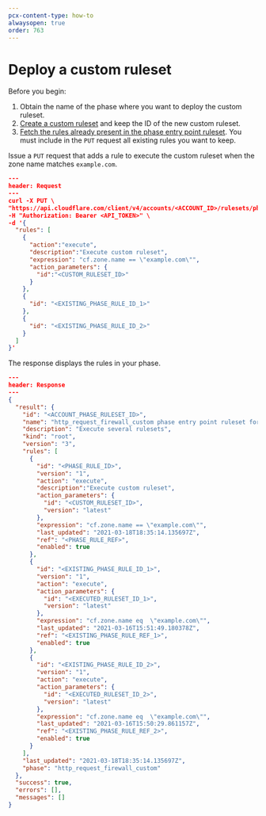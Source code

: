 ```yaml
---
pcx-content-type: how-to
alwaysopen: true
order: 763
---
```


# Deploy a custom ruleset

Before you begin:

1.  Obtain the name of the phase where you want to deploy the custom ruleset.
2.  [Create a custom ruleset](/custom-rulesets/create-custom-ruleset) and keep the ID of the new custom ruleset.
3.  [Fetch the rules already present in the phase entry point ruleset](/basic-operations/view-rulesets#view-the-rules-included-in-a-ruleset). You must include in the `PUT` request all existing rules you want to keep.

Issue a `PUT` request that adds a rule to execute the custom ruleset when the zone name matches `example.com`.

```json
---
header: Request
---
curl -X PUT \
"https://api.cloudflare.com/client/v4/accounts/<ACCOUNT_ID>/rulesets/phases/http_request_firewall_custom/entrypoint" \
-H "Authorization: Bearer <API_TOKEN>" \
-d '{
  "rules": [
    {
      "action":"execute",
      "description":"Execute custom ruleset",
      "expression": "cf.zone.name == \"example.com\"",
      "action_parameters": {
        "id":"<CUSTOM_RULESET_ID>"
      }
    },
    {
      "id": "<EXISTING_PHASE_RULE_ID_1>"
    },
    {
      "id": "<EXISTING_PHASE_RULE_ID_2>"
    }
  ]
}'
```

The response displays the rules in your phase.

```json
---
header: Response
---
{
  "result": {
    "id": "<ACCOUNT_PHASE_RULESET_ID>",
    "name": "http_request_firewall_custom phase entry point ruleset for my account",
    "description": "Execute several rulesets",
    "kind": "root",
    "version": "3",
    "rules": [
      {
        "id": "<PHASE_RULE_ID>",
        "version": "1",
        "action": "execute",
        "description":"Execute custom ruleset",
        "action_parameters": {
          "id": "<CUSTOM_RULESET_ID>",
          "version": "latest"
        },
        "expression": "cf.zone.name == \"example.com\"",
        "last_updated": "2021-03-18T18:35:14.135697Z",
        "ref": "<PHASE_RULE_REF>",
        "enabled": true
      },
      {
        "id": "<EXISTING_PHASE_RULE_ID_1>",
        "version": "1",
        "action": "execute",
        "action_parameters": {
          "id": "<EXECUTED_RULESET_ID_1>",
          "version": "latest"
        },
        "expression": "cf.zone.name eq  \"example.com\"",
        "last_updated": "2021-03-16T15:51:49.180378Z",
        "ref": "<EXISTING_PHASE_RULE_REF_1>",
        "enabled": true
      },
      {
        "id": "<EXISTING_PHASE_RULE_ID_2>",
        "version": "1",
        "action": "execute",
        "action_parameters": {
          "id": "<EXECUTED_RULESET_ID_2>",
          "version": "latest"
        },
        "expression": "cf.zone.name eq  \"example.com\"",
        "last_updated": "2021-03-16T15:50:29.861157Z",
        "ref": "<EXISTING_PHASE_RULE_REF_2>",
        "enabled": true
      }
    ],
    "last_updated": "2021-03-18T18:35:14.135697Z",
    "phase": "http_request_firewall_custom"
  },
  "success": true,
  "errors": [],
  "messages": []
}
```
